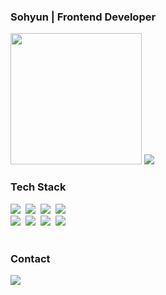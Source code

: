 <!--타이틀-->
<h3>Sohyun | Frontend Developer</h3>
<div>
  <img width="210" src="https://github.com/user-attachments/assets/fddb0f2d-42ad-4476-a41c-ad2438a90a85">
  <picture>
  <source
    srcset="https://github-readme-stats.vercel.app/api?username=thgus5335&show_icons=true&theme=github_dark_dimmed"
    media="(prefers-color-scheme: dark)"
  />
  <source
    srcset="https://github-readme-stats.vercel.app/api?username=thgus5335&show_icons=true"
    media="(prefers-color-scheme: light), (prefers-color-scheme: no-preference)"
  />
  <img src="https://github-readme-stats.vercel.app/api?username=thgus5335&show_icons=true" />
  </picture>
</div>

<!--기술 스택-->
  <h3>Tech Stack</h3>
  <div>
    <img src="https://img.shields.io/badge/react-555967.svg?style=for-the-badge&logo=react&logoColor=61DAFB" />&nbsp
    <img src="https://img.shields.io/badge/Next-404040.svg?style=for-the-badge&logo=next.js&logoColor=white" />&nbsp
    <img src="https://img.shields.io/badge/javascript-ECC36A.svg?style=for-the-badge&logo=javascript&logoColor=20232a" />&nbsp
    <img src="https://img.shields.io/badge/typescript-5197C6.svg?style=for-the-badge&logo=typescript&logoColor=white" />&nbsp
  </div>
  <div>
    <img src="https://img.shields.io/badge/html5-CE8570.svg?style=for-the-badge&logo=html5&logoColor=white" />&nbsp
    <img src="https://img.shields.io/badge/css3-57A3DA.svg?style=for-the-badge&logo=css3&logoColor=white" />&nbsp
    <img src="https://img.shields.io/badge/tailwindcss-6BBCC6.svg?style=for-the-badge&logo=tailwind-css&logoColor=white" />&nbsp
    <img src="https://img.shields.io/badge/React%20Query-DD7C86.svg?style=for-the-badge&logo=react%20query&logoColor=white" />&nbsp
  </div>

<br>

<!--기술 스택-->
  <h3>Contact</h3>
  <div>
<!--     <a href="https://velog.io/@oka1313">
      <img src="https://img.shields.io/badge/Velog-1EBC8F?style=for-the-badge&logo=velog&logoColor=white" />&nbsp
    </a> -->
    <img src="https://img.shields.io/badge/sohyun5335@gmail.com-737373?style=for-the-badge&logo=gmail&logoColor=white"/>&nbsp
  </div>
